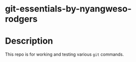 # git-essentials-by-nyangweso-rodgers

# Description
This repo is for working and testing various `git` commands. 